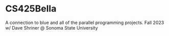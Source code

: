 # CS425Bella
 A connection to blue and all of the parallel programming projects. Fall 2023 w/ Dave Shriner @ Sonoma State University

